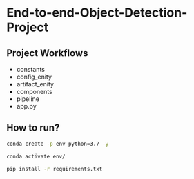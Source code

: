 # End-to-end-Object-Detection-Project


## Project Workflows

- constants
- config_enity
- artifact_enity
- components
- pipeline
- app.py


## How to run?

```bash
conda create -p env python=3.7 -y
```
```bash
conda activate env/
```
```bash
pip install -r requirements.txt
```